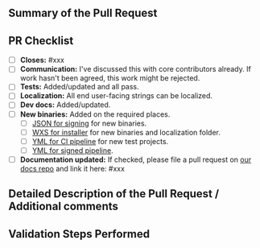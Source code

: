 <!-- Enter a brief description/summary of your PR here. What does it fix/what does it change/how was it tested (even manually, if necessary)? -->
## Summary of the Pull Request

<!-- Please review the items on the PR checklist before submitting-->
## PR Checklist

- [ ] **Closes:** #xxx
- [ ] **Communication:** I've discussed this with core contributors already. If work hasn't been agreed, this work might be rejected.
- [ ] **Tests:** Added/updated and all pass.
- [ ] **Localization:** All end user-facing strings can be localized.
- [ ] **Dev docs:** Added/updated.
- [ ] **New binaries:** Added on the required places.
   - [ ] [JSON for signing](https://github.com/microsoft/PowerToys/blob/main/.pipelines/ESRPSigning_core.json) for new binaries.
   - [ ] [WXS for installer](https://github.com/microsoft/PowerToys/blob/main/installer/PowerToysSetup/Product.wxs) for new binaries and localization folder.
   - [ ] [YML for CI pipeline](https://github.com/microsoft/PowerToys/blob/main/.pipelines/ci/templates/build-powertoys-steps.yml) for new test projects.
   - [ ] [YML for signed pipeline](https://github.com/microsoft/PowerToys/blob/main/.pipelines/release.yml).
- [ ] **Documentation updated:** If checked, please file a pull request on [our docs repo](https://github.com/MicrosoftDocs/windows-uwp/tree/docs/hub/powertoys) and link it here: #xxx

<!-- Provide a more detailed description of the PR, other things fixed, or any additional comments/features here -->
## Detailed Description of the Pull Request / Additional comments

<!-- Describe how you validated the behavior. Add automated tests wherever possible, but list manual validation steps taken as well -->
## Validation Steps Performed

